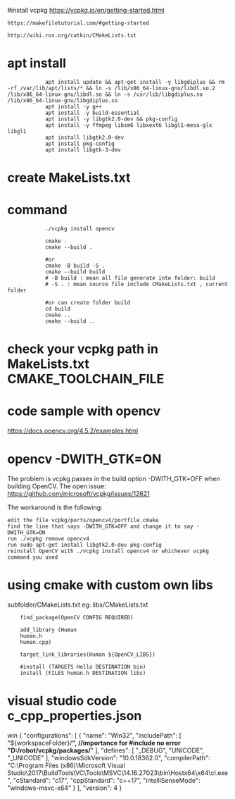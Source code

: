 #install vcpkg
	https://vcpkg.io/en/getting-started.html

	https://makefiletutorial.com/#getting-started

	http://wiki.ros.org/catkin/CMakeLists.txt

# apt install

				apt install update && apt-get install -y libgdiplus && rm -rf /var/lib/apt/lists/* && ln -s /lib/x86_64-linux-gnu/libdl.so.2 /lib/x86_64-linux-gnu/libdl.so && ln -s /usr/lib/libgdiplus.so /lib/x86_64-linux-gnu/libgdiplus.so
				apt install -y g++
				apt install -y build-essential
				apt install -y libgtk2.0-dev && pkg-config
				apt install -y ffmpeg libsm6 libxext6 libgl1-mesa-glx libgl1
				apt install libgtk2.0-dev
				apt install pkg-config
				apt install libgtk-3-dev
# create MakeLists.txt

# command

				./vcpkg install opencv

				cmake . 
				cmake --build .

				#or 
				cmake -B build -S .
				cmake --build build
				# -B build : mean all file generate into folder: build 
				# -S . : mean source file include CMakeLists.txt , current folder

				#or can create folder build
				cd build
				cmake ..
				cmake --build ..


# check your vcpkg path in MakeLists.txt CMAKE_TOOLCHAIN_FILE


# code sample with opencv

https://docs.opencv.org/4.5.2/examples.html

# opencv -DWITH_GTK=ON

The problem is vcpkg passes in the build option -DWITH_GTK=OFF when building OpenCV. The open issue: https://github.com/microsoft/vcpkg/issues/12621

The workaround is the following:

    edit the file vcpkg/ports/opencv4/portfile.cmake
    find the line that says -DWITH_GTK=OFF and change it to say -DWITH_GTK=ON
    run ./vcpkg remove opencv4
    run sudo apt-get install libgtk2.0-dev pkg-config
    reinstall OpenCV with ./vcpkg install opencv4 or whichever vcpkg command you used

# using cmake with custom own libs

subfolder/CMakeLists.txt eg: libs/CMakeLists.txt

		find_package(OpenCV CONFIG REQUIRED)

		add_library (Human 
		human.h
		human.cpp)

		target_link_libraries(Human ${OpenCV_LIBS})

		#install (TARGETS Hello DESTINATION bin)
		install (FILES human.h DESTINATION libs)

# visual studio code c_cpp_properties.json
win
		{
			"configurations": [
				{
					"name": "Win32",
					"includePath": [
						"${workspaceFolder}/**",
						//importance for #include no error
						"D:/robot/vcpkg/packages/**"
					],
					"defines": [
						"_DEBUG",
						"UNICODE",
						"_UNICODE"
					],
					"windowsSdkVersion": "10.0.18362.0",
					"compilerPath": "C:\\Program Files (x86)\\Microsoft Visual Studio\\2017\\BuildTools\\VC\\Tools\\MSVC\\14.16.27023\\bin\\Hostx64\\x64\\cl.exe",
					"cStandard": "c17",
					"cppStandard": "c++17",
					"intelliSenseMode": "windows-msvc-x64"
				}
			],
			"version": 4
		}